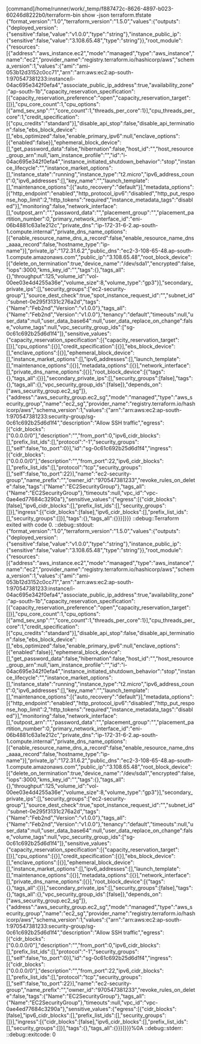 [command]/home/runner/work/_temp/f887472c-8626-4897-b023-60246d8222b0/terraform-bin show -json terraform.tfstate
{"format_version":"1.0","terraform_version":"1.5.0","values":{"outputs":{"deployed_version":{"sensitive":false,"value":"v1.0.0","type":"string"},"instance_public_ip":{"sensitive":false,"value":"3.108.65.48","type":"string"}},"root_module":{"resources":[{"address":"aws_instance.ec2","mode":"managed","type":"aws_instance","name":"ec2","provider_name":"registry.terraform.io/hashicorp/aws","schema_version":1,"values":{"ami":"ami-053b12d3152c0cc71","arn":"arn:aws:ec2:ap-south-1:970547381233:instance/i-04ac695e342f0efa4","associate_public_ip_address":true,"availability_zone":"ap-south-1b","capacity_reservation_specification":[{"capacity_reservation_preference":"open","capacity_reservation_target":[]}],"cpu_core_count":1,"cpu_options":[{"amd_sev_snp":"","core_count":1,"threads_per_core":1}],"cpu_threads_per_core":1,"credit_specification":[{"cpu_credits":"standard"}],"disable_api_stop":false,"disable_api_termination":false,"ebs_block_device":[],"ebs_optimized":false,"enable_primary_ipv6":null,"enclave_options":[{"enabled":false}],"ephemeral_block_device":[],"get_password_data":false,"hibernation":false,"host_id":"","host_resource_group_arn":null,"iam_instance_profile":"","id":"i-04ac695e342f0efa4","instance_initiated_shutdown_behavior":"stop","instance_lifecycle":"","instance_market_options":[],"instance_state":"running","instance_type":"t2.micro","ipv6_address_count":0,"ipv6_addresses":[],"key_name":"","launch_template":[],"maintenance_options":[{"auto_recovery":"default"}],"metadata_options":[{"http_endpoint":"enabled","http_protocol_ipv6":"disabled","http_put_response_hop_limit":2,"http_tokens":"required","instance_metadata_tags":"disabled"}],"monitoring":false,"network_interface":[],"outpost_arn":"","password_data":"","placement_group":"","placement_partition_number":0,"primary_network_interface_id":"eni-06b4881c63a1e212c","private_dns":"ip-172-31-6-2.ap-south-1.compute.internal","private_dns_name_options":[{"enable_resource_name_dns_a_record":false,"enable_resource_name_dns_aaaa_record":false,"hostname_type":"ip-name"}],"private_ip":"172.31.6.2","public_dns":"ec2-3-108-65-48.ap-south-1.compute.amazonaws.com","public_ip":"3.108.65.48","root_block_device":[{"delete_on_termination":true,"device_name":"/dev/sda1","encrypted":false,"iops":3000,"kms_key_id":"","tags":{},"tags_all":{},"throughput":125,"volume_id":"vol-00ee03e4d4255a36e","volume_size":8,"volume_type":"gp3"}],"secondary_private_ips":[],"security_groups":["ec2-security-group"],"source_dest_check":true,"spot_instance_request_id":"","subnet_id":"subnet-0e295f3131c276a2d","tags":{"Name":"Feb2nd","Version":"v1.0.0"},"tags_all":{"Name":"Feb2nd","Version":"v1.0.0"},"tenancy":"default","timeouts":null,"user_data":null,"user_data_base64":null,"user_data_replace_on_change":false,"volume_tags":null,"vpc_security_group_ids":["sg-0c61c692b25d6d1f4"]},"sensitive_values":{"capacity_reservation_specification":[{"capacity_reservation_target":[]}],"cpu_options":[{}],"credit_specification":[{}],"ebs_block_device":[],"enclave_options":[{}],"ephemeral_block_device":[],"instance_market_options":[],"ipv6_addresses":[],"launch_template":[],"maintenance_options":[{}],"metadata_options":[{}],"network_interface":[],"private_dns_name_options":[{}],"root_block_device":[{"tags":{},"tags_all":{}}],"secondary_private_ips":[],"security_groups":[false],"tags":{},"tags_all":{},"vpc_security_group_ids":[false]},"depends_on":["aws_security_group.ec2_sg"]},{"address":"aws_security_group.ec2_sg","mode":"managed","type":"aws_security_group","name":"ec2_sg","provider_name":"registry.terraform.io/hashicorp/aws","schema_version":1,"values":{"arn":"arn:aws:ec2:ap-south-1:970547381233:security-group/sg-0c61c692b25d6d1f4","description":"Allow SSH traffic","egress":[{"cidr_blocks":["0.0.0.0/0"],"description":"","from_port":0,"ipv6_cidr_blocks":[],"prefix_list_ids":[],"protocol":"-1","security_groups":[],"self":false,"to_port":0}],"id":"sg-0c61c692b25d6d1f4","ingress":[{"cidr_blocks":["0.0.0.0/0"],"description":"","from_port":22,"ipv6_cidr_blocks":[],"prefix_list_ids":[],"protocol":"tcp","security_groups":[],"self":false,"to_port":22}],"name":"ec2-security-group","name_prefix":"","owner_id":"970547381233","revoke_rules_on_delete":false,"tags":{"Name":"EC2SecurityGroup"},"tags_all":{"Name":"EC2SecurityGroup"},"timeouts":null,"vpc_id":"vpc-0ae4ed77684c3290a"},"sensitive_values":{"egress":[{"cidr_blocks":[false],"ipv6_cidr_blocks":[],"prefix_list_ids":[],"security_groups":[]}],"ingress":[{"cidr_blocks":[false],"ipv6_cidr_blocks":[],"prefix_list_ids":[],"security_groups":[]}],"tags":{},"tags_all":{}}}]}}}
::debug::Terraform exited with code 0.
::debug::stdout: {"format_version":"1.0","terraform_version":"1.5.0","values":{"outputs":{"deployed_version":{"sensitive":false,"value":"v1.0.0","type":"string"},"instance_public_ip":{"sensitive":false,"value":"3.108.65.48","type":"string"}},"root_module":{"resources":[{"address":"aws_instance.ec2","mode":"managed","type":"aws_instance","name":"ec2","provider_name":"registry.terraform.io/hashicorp/aws","schema_version":1,"values":{"ami":"ami-053b12d3152c0cc71","arn":"arn:aws:ec2:ap-south-1:970547381233:instance/i-04ac695e342f0efa4","associate_public_ip_address":true,"availability_zone":"ap-south-1b","capacity_reservation_specification":[{"capacity_reservation_preference":"open","capacity_reservation_target":[]}],"cpu_core_count":1,"cpu_options":[{"amd_sev_snp":"","core_count":1,"threads_per_core":1}],"cpu_threads_per_core":1,"credit_specification":[{"cpu_credits":"standard"}],"disable_api_stop":false,"disable_api_termination":false,"ebs_block_device":[],"ebs_optimized":false,"enable_primary_ipv6":null,"enclave_options":[{"enabled":false}],"ephemeral_block_device":[],"get_password_data":false,"hibernation":false,"host_id":"","host_resource_group_arn":null,"iam_instance_profile":"","id":"i-04ac695e342f0efa4","instance_initiated_shutdown_behavior":"stop","instance_lifecycle":"","instance_market_options":[],"instance_state":"running","instance_type":"t2.micro","ipv6_address_count":0,"ipv6_addresses":[],"key_name":"","launch_template":[],"maintenance_options":[{"auto_recovery":"default"}],"metadata_options":[{"http_endpoint":"enabled","http_protocol_ipv6":"disabled","http_put_response_hop_limit":2,"http_tokens":"required","instance_metadata_tags":"disabled"}],"monitoring":false,"network_interface":[],"outpost_arn":"","password_data":"","placement_group":"","placement_partition_number":0,"primary_network_interface_id":"eni-06b4881c63a1e212c","private_dns":"ip-172-31-6-2.ap-south-1.compute.internal","private_dns_name_options":[{"enable_resource_name_dns_a_record":false,"enable_resource_name_dns_aaaa_record":false,"hostname_type":"ip-name"}],"private_ip":"172.31.6.2","public_dns":"ec2-3-108-65-48.ap-south-1.compute.amazonaws.com","public_ip":"3.108.65.48","root_block_device":[{"delete_on_termination":true,"device_name":"/dev/sda1","encrypted":false,"iops":3000,"kms_key_id":"","tags":{},"tags_all":{},"throughput":125,"volume_id":"vol-00ee03e4d4255a36e","volume_size":8,"volume_type":"gp3"}],"secondary_private_ips":[],"security_groups":["ec2-security-group"],"source_dest_check":true,"spot_instance_request_id":"","subnet_id":"subnet-0e295f3131c276a2d","tags":{"Name":"Feb2nd","Version":"v1.0.0"},"tags_all":{"Name":"Feb2nd","Version":"v1.0.0"},"tenancy":"default","timeouts":null,"user_data":null,"user_data_base64":null,"user_data_replace_on_change":false,"volume_tags":null,"vpc_security_group_ids":["sg-0c61c692b25d6d1f4"]},"sensitive_values":{"capacity_reservation_specification":[{"capacity_reservation_target":[]}],"cpu_options":[{}],"credit_specification":[{}],"ebs_block_device":[],"enclave_options":[{}],"ephemeral_block_device":[],"instance_market_options":[],"ipv6_addresses":[],"launch_template":[],"maintenance_options":[{}],"metadata_options":[{}],"network_interface":[],"private_dns_name_options":[{}],"root_block_device":[{"tags":{},"tags_all":{}}],"secondary_private_ips":[],"security_groups":[false],"tags":{},"tags_all":{},"vpc_security_group_ids":[false]},"depends_on":["aws_security_group.ec2_sg"]},{"address":"aws_security_group.ec2_sg","mode":"managed","type":"aws_security_group","name":"ec2_sg","provider_name":"registry.terraform.io/hashicorp/aws","schema_version":1,"values":{"arn":"arn:aws:ec2:ap-south-1:970547381233:security-group/sg-0c61c692b25d6d1f4","description":"Allow SSH traffic","egress":[{"cidr_blocks":["0.0.0.0/0"],"description":"","from_port":0,"ipv6_cidr_blocks":[],"prefix_list_ids":[],"protocol":"-1","security_groups":[],"self":false,"to_port":0}],"id":"sg-0c61c692b25d6d1f4","ingress":[{"cidr_blocks":["0.0.0.0/0"],"description":"","from_port":22,"ipv6_cidr_blocks":[],"prefix_list_ids":[],"protocol":"tcp","security_groups":[],"self":false,"to_port":22}],"name":"ec2-security-group","name_prefix":"","owner_id":"970547381233","revoke_rules_on_delete":false,"tags":{"Name":"EC2SecurityGroup"},"tags_all":{"Name":"EC2SecurityGroup"},"timeouts":null,"vpc_id":"vpc-0ae4ed77684c3290a"},"sensitive_values":{"egress":[{"cidr_blocks":[false],"ipv6_cidr_blocks":[],"prefix_list_ids":[],"security_groups":[]}],"ingress":[{"cidr_blocks":[false],"ipv6_cidr_blocks":[],"prefix_list_ids":[],"security_groups":[]}],"tags":{},"tags_all":{}}}]}}}%0A
::debug::stderr: 
::debug::exitcode: 0
